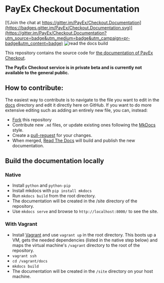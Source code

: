 # PayEx Checkout Documentation

[![Join the chat at https://gitter.im/PayEx/Checkout.Documentation](https://badges.gitter.im/PayEx/Checkout.Documentation.svg)](https://gitter.im/PayEx/Checkout.Documentation?utm_source=badge&utm_medium=badge&utm_campaign=pr-badge&utm_content=badge)
![read the docs build](https://readthedocs.org/projects/payex-checkout/badge/?version=latest)

This repository contains the source code for [the documentation of PayEx Checkout](http://payex-checkout.readthedocs.io/en/latest/).

**The PayEx Checkout service is in private beta and is currently not available to the general public.**



## How to contribute:
The easiest way to contribute is to navigate to the file you want to edit in the [docs](docs) directory and edit it directly here on GitHub. If you want to do more extensive editing such as adding an entirely new file, you can, instead:

* [Fork](https://guides.github.com/activities/forking/) this repository
* Contribute new `.md` files, or update existing ones following the [MkDocs](http://www.mkdocs.org/user-guide/writing-your-docs/#writing-your-docs) style.
* Create a [pull-request](https://help.github.com/articles/creating-a-pull-request/) for your changes.
* When merged, [Read The Docs](https://readthedocs.org/) will build and publish the new documentation.

## Build the documentation locally

### Native
* Install `python` and `python-pip`
* Install mkdocs with `pip install mkdocs`
* Run `mkdocs build` from the root directory.
* The documentation will be created in the /site directory of the repository.
* Use `mkdocs serve` and browse to `http://localhost:8000/` to see the site.

### With Vagrant
* Install [Vagrant](https://www.vagrantup.com/) and use `vagrant up` in the root directory.
This boots up a VM, gets the needed dependencies (listed in the native step below) and maps the virtual machine's `/vagrant` directory to the root of the repository.
* `vagrant ssh`
* `cd /vagrant/docs`
* `mkdocs build`
* The documentation will be created in the `/site` directory on your host machine.
